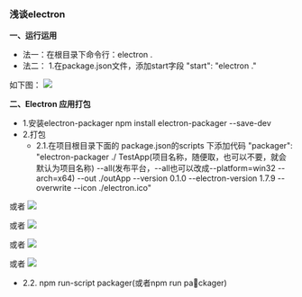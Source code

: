 
### 浅谈electron

**一、运行运用**
- 法一：在根目录下命令行：electron .
- 法二： 1.在package.json文件，添加start字段
"start": "electron ."

如下图：
![]('../Image/electron1.png')

**二、Electron 应用打包**
- 1.安装electron-packager
 npm install electron-packager --save-dev
- 2.打包
  - 2.1.在项目根目录下面的 package.json的scripts 下添加代码
"packager": "electron-packager ./ TestApp(项目名称，随便取，也可以不要，就会默认为项目名称) --all(发布平台，--all也可以改成--platform=win32 --arch=x64) --out ./outApp --version 0.1.0 --electron-version 1.7.9 --overwrite --icon ./electron.ico"

或者
![]('../Image/electron2.png')

或者
![]('../Image/electron3.png')

或者
![]('../Image/electron4.png')

或者
![]('../Image/electron5.png')
  - 2.2. npm run-script packager(或者npm run packager)